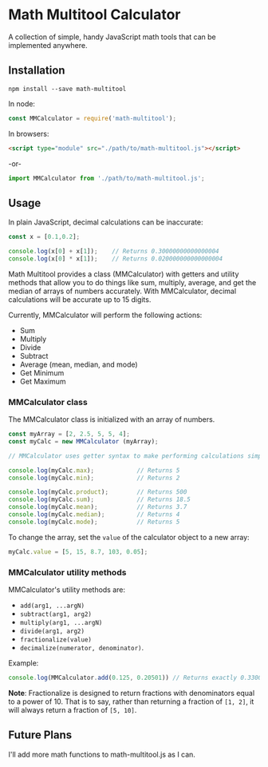 # Math Multitool Calculator
A collection of simple, handy JavaScript math tools that can be implemented anywhere.

## Installation
`npm install --save math-multitool`

In node:
```JavaScript
const MMCalculator = require('math-multitool');
```

In browsers:
```HTML
<script type="module" src="./path/to/math-multitool.js"></script>
```

-or-

```JavaScript
import MMCalculator from './path/to/math-multitool.js';
```

## Usage
In plain JavaScript, decimal calculations can be inaccurate:

```JavaScript
const x = [0.1,0.2];

console.log(x[0] + x[1]);    // Returns 0.30000000000000004
console.log(x[0] * x[1]);    // Returns 0.020000000000000004
```

Math Multitool provides a class (MMCalculator) with getters and utility methods that allow you to do things like sum, multiply, average, and get the median of arrays of numbers accurately. With MMCalculator, decimal calculations will be accurate up to 15 digits.

Currently, MMCalculator will perform the following actions:

* Sum
* Multiply
* Divide
* Subtract
* Average (mean, median, and mode)
* Get Minimum
* Get Maximum

### MMCalculator class
The MMCalculator class is initialized with an array of numbers.
```JavaScript
const myArray = [2, 2.5, 5, 5, 4];
const myCalc = new MMCalculator (myArray);

// MMCalculator uses getter syntax to make performing calculations simple:

console.log(myCalc.max);            // Returns 5
console.log(myCalc.min);            // Returns 2

console.log(myCalc.product);        // Returns 500
console.log(myCalc.sum);            // Returns 18.5
console.log(myCalc.mean);           // Returns 3.7
console.log(myCalc.median);         // Returns 4
console.log(myCalc.mode);           // Returns 5
```

To change the array, set the `value` of the calculator object to a new array:

```JavaScript
myCalc.value = [5, 15, 8.7, 103, 0.05];
```

### MMCalculator utility methods
MMCalculator's utility methods are:
* `add(arg1, ...argN)`
* `subtract(arg1, arg2)`
* `multiply(arg1, ...argN)`
* `divide(arg1, arg2)`
* `fractionalize(value)`
* `decimalize(numerator, denominator)`.

Example:
```JavaScript
console.log(MMCalculator.add(0.125, 0.20501)) // Returns exactly 0.33001
```

**Note**: Fractionalize is designed to return fractions with denominators equal to a power of 10. That is to say, rather than returning a fraction of `[1, 2]`, it will always return a fraction of `[5, 10]`.

## Future Plans
I'll add more math functions to math-multitool.js as I can.
